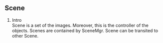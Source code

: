 ## Scene
1. Intro  
Scene is a set of the images. Moreover, this is the controller of the objects. Scenes are contained by SceneMgr. Scene can be transited to
other Scene.

